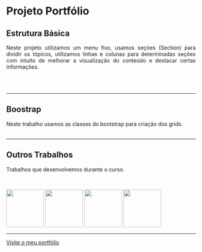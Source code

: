 # Projeto Portfólio

## Estrutura Básica

<p align="justify">Neste projeto utilizamos um menu fixo, usamos seções (Section) para dividir os tópicos, utilizamos linhas e colunas para determinadas seções com intuito de melhorar a visualização do conteúdo e destacar certas informações.</p>
<br><br>
<hr>

## Boostrap
<p> Neste trabalho usamos as classes do bootstrap para criação dos grids.
<br><br>
<hr>

## Outros Trabalhos
<p> Trabalhos que desenvolvemos durante o curso.</p>
<br>
  <p><img height="100" src="https://user-images.githubusercontent.com/106793506/221000026-0783ff9c-e288-409d-864d-c950ad3b5422.png">
  <img height="100" src="https://user-images.githubusercontent.com/106793506/221007863-0e5bf507-e8d5-4a15-87b2-d25c456daf2c.png">
  <img height="100" src="https://user-images.githubusercontent.com/106793506/221008024-c6f1aea7-b1b5-47b0-81d3-f5e01cf8cf31.png">
  <img height="100" src="https://user-images.githubusercontent.com/106793506/221008052-8c308daf-1462-488e-bbbd-65cd4834b215.png"></p>
 <hr>
 <a align=center" href="https://lukiesel.github.io/LucianoKiesel/" target="_blank"> Visite o meu portfólio</a>
